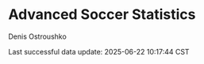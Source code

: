 # Advanced Soccer Statistics
Denis Ostroushko

<!-- gfm -->

Last successful data update: 2025-06-22 10:17:44 CST
